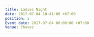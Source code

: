 ```yaml
---
title: Ladies Night
date: 2017-07-04 10:41:00 +07:00
position: 5
Event date: 2017-07-04 00:00:00 +07:00
Venue: Chavez
---
```


